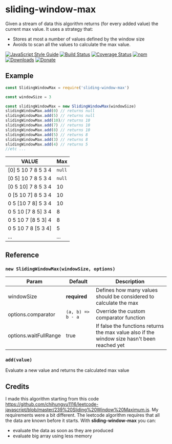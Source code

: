 # sliding-window-max
Given a stream of data this algorithm returns (for every added value) the current max value.
It uses a strategy that:
 - Stores at most a number of values defined by the window size
 - Avoids to scan all the values to calculate the max value.

[![JavaScript Style Guide](https://img.shields.io/badge/code_style-standard.js-brightgreen.svg)](https://standardjs.com)
[![Build Status](https://travis-ci.org/chrvadala/transformation-matrix.svg?branch=master)](https://travis-ci.org/chrvadala/sliding-window-max)
[![Coverage Status](https://coveralls.io/repos/github/chrvadala/sliding-window-max/badge.svg?branch=master)](https://coveralls.io/github/chrvadala/sliding-window-max?branch=master)
[![npm](https://img.shields.io/npm/v/sliding-window-max.svg?maxAge=2592000?style=plastic)](https://www.npmjs.com/package/sliding-window-max)
[![Downloads](https://img.shields.io/npm/dm/sliding-window-max.svg)](https://www.npmjs.com/package/sliding-window-max)
[![Donate](https://img.shields.io/badge/donate-PayPal-green.svg)](https://www.paypal.me/chrvadala/25)

## Example

```javascript
const SlidingWindowMax = require('sliding-window-max')

const windowSize = 3

const slidingWindowMax = new SlidingWindowMax(windowSize)
slidingWindowMax.add(0) // returns null
slidingWindowMax.add(5) // returns null
slidingWindowMax.add(10)// returns 10
slidingWindowMax.add(7) // returns 10
slidingWindowMax.add(8) // returns 10
slidingWindowMax.add(5) // returns 8
slidingWindowMax.add(3) // returns 8
slidingWindowMax.add(4) // returns 5
//etc ...
```

| VALUE                    | Max   |
|--------------------------|-------|
| [0] 5  10  7  8  5  3  4 | `null`|
| [0  5] 10  7  8  5  3  4 | `null`|
| [0  5  10] 7  8  5  3  4 | 10    |
|  0 [5  10  7] 8  5  3  4 | 10    |
|  0  5 [10  7  8] 5  3  4 | 10    |
|  0  5  10 [7  8  5] 3  4 | 8     |
|  0  5  10  7 [8  5  3] 4 | 8     |
|  0  5  10  7  8 [5  3  4]| 5     |
|...                       | ...   |

## Reference

### `new SlidingWindowMax(windowSize, options)`
|Param                |Default            |Description|
|---------------------|-------------------|-----------|
|windowSize           |**required**       | Defines how many values should be considered to calculate the max |
|options.comparator   | `(a, b) => b - a` | Override the custom comparator function
|options.waitFullRange| true             | If false the functions returns the max value also if the window size hasn't been reached yet

### `add(value)`
Evaluate a new value and returns the calculated max value

## Credits
I made this algorithm starting from this code https://github.com/chihungyu1116/leetcode-javascript/blob/master/239%20Sliding%20Window%20Maximum.js.
My requirements were a bit different. The leetcode algorithm requires that all the data are known before it starts.
With **sliding-window-max** you can:
 - evaluate the data as soon as they are produced
 - evaluate big array using less memory